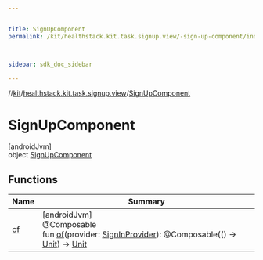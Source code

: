 ```yaml
---


title: SignUpComponent
permalink: /kit/healthstack.kit.task.signup.view/-sign-up-component/index.html



sidebar: sdk_doc_sidebar

---
```



//[kit](/kit.html)/[healthstack.kit.task.signup.view](../index.html)/[SignUpComponent](index.html)



# SignUpComponent



[androidJvm]\
object [SignUpComponent](index.html)



## Functions


| Name | Summary |
|---|---|
| [of](of.html) | [androidJvm]<br>@Composable<br>fun [of](of.html)(provider: [SignInProvider](../../healthstack.kit.auth/-sign-in-provider/index.html)): @Composable(() -&gt; [Unit](https://kotlinlang.org/api/latest/jvm/stdlib/kotlin/-unit/index.html)) -&gt; [Unit](https://kotlinlang.org/api/latest/jvm/stdlib/kotlin/-unit/index.html) |



